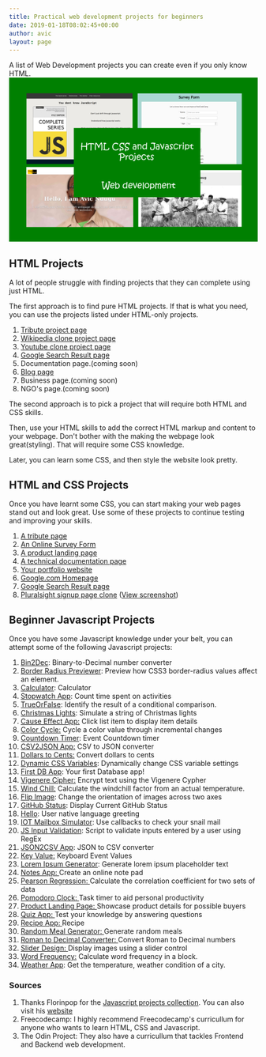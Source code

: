```yaml
---
title: Practical web development projects for beginners
date: 2019-01-18T08:02:45+00:00
author: avic
layout: page
---
```


A list of Web Development projects you can create even if you only know HTML.
<img src="/public/2020/projects-splash-page.png" alt="Web development screenshots mashup" />

## HTML Projects

A lot of people struggle with finding projects that they can complete using just HTML.

The first approach is to find pure HTML projects. If that is what you need, you can use the projects listed under HTML-only projects.

<ol>
  <li>
    <a href="/html-projects-tribute-page/">Tribute project page</a>
  </li>
  <li>
    <a href="/html-project-wikipedia">Wikipedia clone project page</a>
  </li>
  <li>
      <a href="/html-projects-youtube-page">Youtube clone project page</a>
  </li>
  <li>
    <a href="/html-projects-google-search-result/">Google Search Result page</a>
  </li>
  <li>
    Documentation page.(coming soon)
  </li>
  <li>      
    <a href="/create-a-web-page-using-html/">Blog page</a>
  </li>
  <li>      
    Business page.(coming soon)
  </li>
  <li>      
    NGO's page.(coming soon)
  </li>
</ol>

The second approach is to pick a project that will require both HTML and CSS skills.

Then, use your HTML skills to add the correct HTML markup and content to your webpage. Don't bother with the making the webpage look great(styling). That will require some CSS knowledge.

Later, you can learn some CSS, and then style the website look pretty.

## HTML and CSS Projects
Once you have learnt some CSS, you can start making your web pages stand out and look great. Use some of these projects to continue testing and improving your skills.

1. [A tribute page](https://codepen.io/freeCodeCamp/full/zNqgVx)
2. [An Online Survey Form](https://codepen.io/freeCodeCamp/full/VPaoNP)
3. [A product landing page](https://codepen.io/freeCodeCamp/full/RKRbwL)  
4. [A technical documentation page](https://codepen.io/freeCodeCamp/full/NdrKKL)
5. [Your portfolio website](https://learn.freecodecamp.org/responsive-web-design/responsive-web-design-projects/build-a-personal-portfolio-webpage/)
6. [Google.com Homepage](https://www.theodinproject.com/courses/web-development-101/lessons/html-css#assignment)
7. [Google Search Result page](https://www.theodinproject.com/courses/web-development-101/lessons/html-css#difficult-version-optional-build-the-googlecom-search-results-pagehttpswwwgooglecomsearchqbuildthiswebpage)
8. [Pluralsight signup page clone](https://app.pluralsight.com/id?) ([View screenshot](/public/2020/pluralsight-screenshot.jpg))
  
## Beginner Javascript Projects

Once you have some Javascript knowledge under your belt, you can attempt some of the following Javascript projects:

<ol>
  <li>
    <a href="https://github.com/florinpop17/app-ideas/blob/master/Projects/1-Beginner/Bin2Dec-App.md">Bin2Dec</a>: Binary-to-Decimal number converter
  </li>
  <li>
    <a href="https://github.com/florinpop17/app-ideas/blob/master/Projects/1-Beginner/Border-Radius-Previewer.md">Border Radius Previewer</a>: Preview how CSS3 border-radius values affect an element.
  </li>
  <li>
    <a href="https://github.com/florinpop17/app-ideas/blob/master/Projects/1-Beginner/Calculator-App.md">Calculator</a>: Calculator
  </li>
  <li>
    <a href="https://github.com/florinpop17/app-ideas/blob/master/Projects/1-Beginner/Stopwatch-App.md">Stopwatch App</a>: Count time spent on activities
  </li>
  <li>
    <a href="https://github.com/florinpop17/app-ideas/blob/master/Projects/1-Beginner/True-or-False-App.md">TrueOrFalse</a>: Identify the result of a conditional comparison.
  </li>
  <li>
    <a href="https://github.com/florinpop17/app-ideas/blob/master/Projects/1-Beginner/Christmas-Lights-App.md">Christmas Lights</a>: Simulate a string of Christmas lights
  </li>
  <li>
    <a href="https://github.com/florinpop17/app-ideas/blob/master/Projects/1-Beginner/Cause-Effect-App.md">Cause Effect App:</a> Click list item to display item details
  </li>
  <li>
    <a href="https://github.com/florinpop17/app-ideas/blob/master/Projects/1-Beginner/Color-Cycle-App.md">Color Cycle:</a> Cycle a color value through incremental changes
  </li>
  <li>
    <a href="https://github.com/florinpop17/app-ideas/blob/master/Projects/1-Beginner/Countdown-Timer-App.md">Countdown Timer</a>: Event Countdown timer
  </li>
  <li>
    <a href="https://github.com/florinpop17/app-ideas/blob/master/Projects/1-Beginner/CSV2JSON-App.md">CSV2JSON App:</a> CSV to JSON converter
  </li>
  <li>
    <a href="https://github.com/florinpop17/app-ideas/blob/master/Projects/1-Beginner/Dollars-To-Cents-App.md">Dollars to Cents:</a> Convert dollars to cents
  </li>
  <li>
    <a href="https://github.com/florinpop17/app-ideas/blob/master/Projects/1-Beginner/Dynamic-CSSVar-app.md">Dynamic CSS Variables</a>: Dynamically change CSS variable settings
  </li>
  <li>
    <a href="https://github.com/florinpop17/app-ideas/blob/master/Projects/1-Beginner/First-DB-App.md">First DB App</a>: Your first Database app!
  </li>
  <li>
    <a href="https://github.com/florinpop17/app-ideas/blob/master/Projects/1-Beginner/Vigenere-Cipher.md">Vigenere Cipher:</a> Encrypt text using the Vigenere Cypher
  </li>
  <li>
    <a href="https://github.com/florinpop17/app-ideas/blob/master/Projects/1-Beginner/Windchill-App.md">Wind Chill:</a> Calculate the windchill factor from an actual temperature.
  </li>
  <li>
    <a href="https://github.com/florinpop17/app-ideas/blob/master/Projects/1-Beginner/Flip-Image-App.md">Flip Image</a>: Change the orientation of images across two axes
  </li>
  <li>
    <a href="https://github.com/florinpop17/app-ideas/blob/master/Projects/1-Beginner/GitHub-Status-App.md">GitHub Status</a>: Display Current GitHub Status
  </li>
  <li>
    <a href="https://github.com/florinpop17/app-ideas/blob/master/Projects/1-Beginner/Hello-App.md">Hello</a>: User native language greeting
  </li>
  <li>
    <a href="https://github.com/florinpop17/app-ideas/blob/master/Projects/1-Beginner/IOT-Mailbox-App.md">IOT Mailbox Simulator</a>: Use callbacks to check your snail mail
  </li>
  <li>
    <a href="https://github.com/florinpop17/app-ideas/blob/master/Projects/1-Beginner/Javascript-Validation-With-Regex.md">JS Input Validation</a>: Script to validate inputs entered by a user using RegEx
  </li>
  <li>
    <a href="https://github.com/florinpop17/app-ideas/blob/master/Projects/1-Beginner/JSON2CSV-App.md">JSON2CSV App</a>: JSON to CSV converter
  </li>
  <li>
    <a href="https://github.com/florinpop17/app-ideas/blob/master/Projects/1-Beginner/Key-Value-App.md">Key Value:</a> Keyboard Event Values
  </li>
  <li>
    <a href="https://github.com/florinpop17/app-ideas/blob/master/Projects/1-Beginner/Lorem-Ipsum-Generator.md">Lorem Ipsum Generator</a>: Generate lorem ipsum placeholder text
  </li>
  <li>
    <a href="https://github.com/florinpop17/app-ideas/blob/master/Projects/1-Beginner/Notes-App.md">Notes App: </a>Create an online note pad
  </li>
  <li>
    <a href="https://github.com/florinpop17/app-ideas/blob/master/Projects/1-Beginner/Pearson-Regression-App.md">Pearson Regression: </a>Calculate the correlation coefficient for two sets of data
  </li>
  <li>
    <a href="https://github.com/florinpop17/app-ideas/blob/master/Projects/1-Beginner/Pomodoro-Clock.md">Pomodoro Clock: </a>Task timer to aid personal productivity
  </li>
  <li>
    <a href="https://github.com/florinpop17/app-ideas/blob/master/Projects/1-Beginner/Product-Landing-Page.md">Product Landing Page: </a>Showcase product details for possible buyers
  </li>
  <li>
    <a href="https://github.com/florinpop17/app-ideas/blob/master/Projects/1-Beginner/Quiz-App.md">Quiz App: </a>Test your knowledge by answering questions
  </li>
  <li>
    <a href="https://github.com/florinpop17/app-ideas/blob/master/Projects/1-Beginner/Recipe-App.md">Recipe App: </a>Recipe
  </li>
  <li>
    <a href="https://github.com/florinpop17/app-ideas/blob/master/Projects/1-Beginner/Random-Meal-Generator.md">Random Meal Generator: </a>Generate random meals
  </li>
  <li>
    <a href="https://github.com/florinpop17/app-ideas/blob/master/Projects/1-Beginner/Roman-to-Decimal-Converter.md">Roman to Decimal Converter: </a>Convert Roman to Decimal numbers
  </li>
  <li>
    <a href="https://github.com/florinpop17/app-ideas/blob/master/Projects/1-Beginner/Slider-Design.md">Slider Design: </a>Display images using a slider control
  </li>
  <li>
    <a href="https://github.com/florinpop17/app-ideas/blob/master/Projects/1-Beginner/Word-Frequency-App.md">Word Frequency:</a> Calculate word frequency in a block.
  </li>
  <li>
    <a href="https://github.com/florinpop17/app-ideas/blob/master/Projects/1-Beginner/Weather-App.md">Weather App</a>: Get the temperature, weather condition of a city.
  </li>
</ol>

### Sources
1. Thanks Florinpop for the [Javascript projects collection](https://github.com/florinpop17/app-ideas/blob/master/README.md). You can also visit his [website](https://www.florin-pop.com/)
2. Freecodecamp: I highly recommend Freecodecamp's curricullum for anyone who wants to learn HTML, CSS and Javascript.
3. The Odin Project: They also have a curricullum that tackles Frontend and Backend web development.
